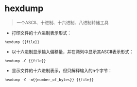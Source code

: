 # hexdump

> 一个ASCII、十进制、十六进制、八进制转储工具

- 打印文件的十六进制表示形式：

`hexdump {{file}}`

- 以十六进制显示输入偏移量，并在两列中显示其ASCII表示形式：

`hexdump -C {{file}}`

- 显示文件的十六进制表示，但只解释输入的n个字节：

`hexdump -C -n{{number_of_bytes}} {{file}}`

[#]: contributors: ([诗翔]，[Datura stramonium L.])